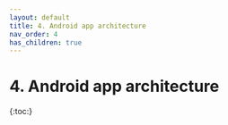 ```yaml
---
layout: default
title: 4. Android app architecture
nav_order: 4 
has_children: true
---
```


# 4. Android app architecture

{:toc:}

